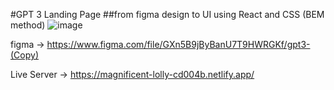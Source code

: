 #GPT 3 Landing Page 
##from figma design to UI using React and CSS (BEM method)
![image](https://user-images.githubusercontent.com/65372273/183279537-e6acd0d4-1692-4d8c-8f86-cb8eb98ca51a.png)

figma -> https://www.figma.com/file/GXn5B9jByBanU7T9HWRGKf/gpt3-(Copy)

Live Server -> https://magnificent-lolly-cd004b.netlify.app/
